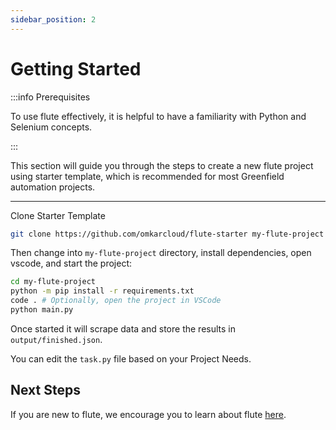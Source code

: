 ```yaml
---
sidebar_position: 2
---
```


# Getting Started

:::info Prerequisites

To use flute effectively, it is helpful to have a familiarity with Python and Selenium concepts.

:::

This section will guide you through the steps to create a new flute project using starter template, which is recommended for most Greenfield automation projects.

---

Clone Starter Template

```bash
git clone https://github.com/omkarcloud/flute-starter my-flute-project
```

Then change into `my-flute-project` directory, install dependencies, open vscode, and start the project:

```bash
cd my-flute-project
python -m pip install -r requirements.txt
code . # Optionally, open the project in VSCode
python main.py
```

<!-- Once started it will scrape google search for "flute web scraping framework" keyword and store the results in `output/finished.json` -->
Once started it will scrape data and store the results in `output/finished.json`. 
<!-- ![Result](./img/google-scraping.png) -->

You can edit the `task.py` file based on your Project Needs. 

## Next Steps

If you are new to flute, we encourage you to learn about flute [here](sign-up-tutorial.md).